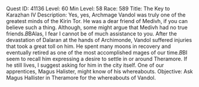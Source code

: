Quest ID: 41136
Level: 60
Min Level: 58
Race: 589
Title: The Key to Karazhan IV
Description: Yes, yes, Archmage Vandol was truly one of the greatest minds of the Kirin Tor. He was a dear friend of Medivh, if you can believe such a thing. Although, some might argue that Medivh had no true friends.$B$BAlas, I fear I cannot be of much assistance to you. After the devastation of Dalaran at the hands of Archimonde, Vandol suffered injuries that took a great toll on him. He spent many moons in recovery and eventually retired as one of the most accomplished mages of our time.$B$BI seem to recall him expressing a desire to settle in or around Theramore. If he still lives, I suggest asking for him in the city itself. One of our apprentices, Magus Halister, might know of his whereabouts.
Objective: Ask Magus Hallister in Theramore for the whereabouts of Vandol.
